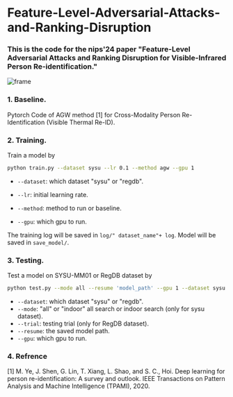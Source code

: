 # Feature-Level-Adversarial-Attacks-and-Ranking-Disruption
### This is the code for the nips'24 paper "Feature-Level Adversarial Attacks and Ranking Disruption for Visible-Infrared Person Re-identification." 

![frame]([E:\FAAR\images\frame.png](https://github.com/liu166-bit/FAAR/blob/main/images/frame.png))

### 1. Baseline.

Pytorch Code of AGW method [1] for Cross-Modality Person Re-Identification (Visible Thermal Re-ID).

### 2. Training.
  Train a model by
  ```bash
python train.py --dataset sysu --lr 0.1 --method agw --gpu 1
  ```

  - `--dataset`: which dataset "sysu" or "regdb".

  - `--lr`: initial learning rate.
  
  -  `--method`: method to run or baseline.
  
  - `--gpu`:  which gpu to run.

The training log will be saved in `log/" dataset_name"+ log`. Model will be saved in `save_model/`.

### 3. Testing.

Test a model on SYSU-MM01 or RegDB dataset by 
  ```bash
python test.py --mode all --resume 'model_path' --gpu 1 --dataset sysu
  ```
  - `--dataset`: which dataset "sysu" or "regdb".
  - `--mode`: "all" or "indoor" all search or indoor search (only for sysu dataset).
  - `--trial`: testing trial (only for RegDB dataset).
  - `--resume`: the saved model path.
  - `--gpu`:  which gpu to run.

### 4. Refrence

[1] M. Ye, J. Shen, G. Lin, T. Xiang, L. Shao, and S. C., Hoi.  Deep learning for person re-identification: A survey and outlook. IEEE Transactions on Pattern Analysis and Machine Intelligence (TPAMI), 2020.




